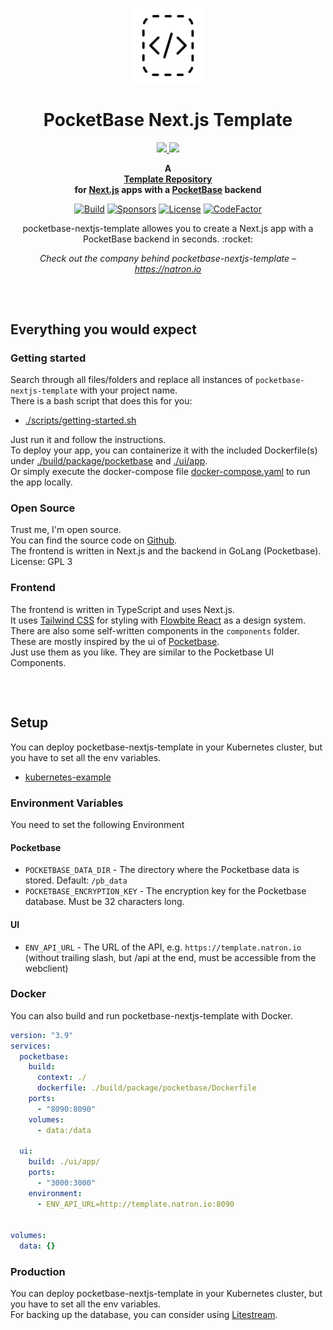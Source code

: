 <p align="center">
    <a href="https://github.com/natrongmbh/pocketbase-nextjs-template">
        <img height="120px" src="./assets/pocketbase-nextjs-template-logo.png" />
    </a>
    <h1 align="center">
        PocketBase Next.js Template
    </h1>
    <p align="center">
    <a href="https://pocketbase.io/">
        <img height="60px" src="https://pocketbase.io/images/logo.svg" />
    </a>
    <a href="https://nextjs.org/">
        <img height="60px" src="https://assets.vercel.com/image/upload/v1662130559/nextjs/Icon_light_background.png" />
    </a>
    </p>
</p>

<p align="center">
  <strong>
    A <br />
    <a href="https://github.com/natrongmbh/pocketbase-nextjs-template">Template Repository</a>
    <br />
    for <a href="https://nextjs.org">Next.js</a> apps with a <a href="https://pocketbase.io">PocketBase</a> backend
  </strong>
</p>

<p align="center">
  <a href="https://github.com/natrongmbh/pocketbase-nextjs-template/issues"><img
    src="https://img.shields.io/github/issues/natrongmbh/pocketbase-nextjs-template"
    alt="Build"
  /></a>
  <a href="https://github.com/sponsors/janlauber"><img
    src="https://img.shields.io/github/sponsors/janlauber"
    alt="Sponsors"
  /></a>
  <a href="https://github.com/natrongmbh/pocketbase-nextjs-template"><img
    src="https://img.shields.io/github/license/natrongmbh/pocketbase-nextjs-template"
    alt="License"
  /></a>
  <a href="https://www.codefactor.io/repository/github/natrongmbh/pocketbase-nextjs-template"><img
    src="https://www.codefactor.io/repository/github/natrongmbh/pocketbase-nextjs-template/badge"
    alt="CodeFactor"
  /></a>
</p>

<p align="center">
  pocketbase-nextjs-template allowes you to create a Next.js app with a PocketBase backend in seconds. :rocket:
</p>

<p align="center">
  <em>
    Check out the company behind pocketbase-nextjs-template –
    <a
      href="https://natron.io/"
    >https://natron.io</a>
  </em>
</p>

<h2></h2>
<p>&nbsp;</p>

## Everything you would expect

### Getting started

Search through all files/folders and replace all instances of `pocketbase-nextjs-template` with your project name.  
There is a bash script that does this for you:
- [./scripts/getting-started.sh](./scripts/getting-started.sh)

Just run it and follow the instructions.  
To deploy your app, you can containerize it with the included Dockerfile(s) under [./build/package/pocketbase](./build/package/pocketbase) and [./ui/app](./ui/app/).  
Or simply execute the docker-compose file [docker-compose.yaml](docker-compose.yaml) to run the app locally.  

### Open Source

Trust me, I'm open source.  
You can find the source code on [Github](https://github.com/natrongmbh/pocketbase-nextjs-template).  
The frontend is written in Next.js and the backend in GoLang (Pocketbase).  
License: GPL 3

### Frontend

The frontend is written in TypeScript and uses Next.js.  
It uses [Tailwind CSS](https://tailwindcss.com/) for styling with [Flowbite React](https://flowbite-react.com) as a design system.  
There are also some self-written components in the `components` folder.  
These are mostly inspired by the ui of [Pocketbase](https://pocketbase.io).    
Just use them as you like. They are similar to the Pocketbase UI Components.

<h2></h2>
<p>&nbsp;</p>

## Setup

You can deploy pocketbase-nextjs-template in your Kubernetes cluster, but you have to set all the env variables.

- [kubernetes-example](/deployments/kubernetes)

### Environment Variables

You need to set the following Environment 

#### Pocketbase

- `POCKETBASE_DATA_DIR` - The directory where the Pocketbase data is stored. Default: `/pb_data`
- `POCKETBASE_ENCRYPTION_KEY` - The encryption key for the Pocketbase database. Must be 32 characters long.

#### UI

- `ENV_API_URL` - The URL of the API, e.g. `https://template.natron.io` (without trailing slash, but /api at the end, must be accessible from the webclient)

### Docker

You can also build and run pocketbase-nextjs-template with Docker.

```yaml
version: "3.9"
services:
  pocketbase:
    build:
      context: ./
      dockerfile: ./build/package/pocketbase/Dockerfile
    ports:
      - "8090:8090"
    volumes:
      - data:/data

  ui:
    build: ./ui/app/
    ports:
      - "3000:3000"
    environment:
      - ENV_API_URL=http://template.natron.io:8090


volumes:
  data: {}

```

### Production

You can deploy pocketbase-nextjs-template in your Kubernetes cluster, but you have to set all the env variables.  
For backing up the database, you can consider using [Litestream](https://litestream.io).
